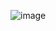 ![image](https://user-images.githubusercontent.com/76658/219464972-ef3c9ad9-6941-42b5-88a8-ee01b07fed38.png)
